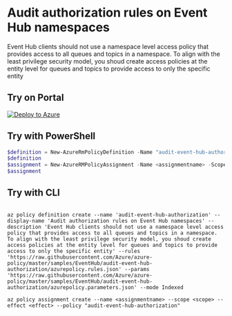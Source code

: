 # Audit authorization rules on Event Hub namespaces

Event Hub clients should not use a namespace level access policy that provides access to all queues and topics in a namespace. To align with the least privilege security model, you shoud create access policies at the entity level for queues and topics to provide access to only the specific entity

## Try on Portal

[![Deploy to Azure](http://azuredeploy.net/deploybutton.png)](https://portal.azure.com/?feature.customportal=false&microsoft_azure_policy=true&microsoft_azure_policy_policyinsights=true&feature.microsoft_azure_security_policy=true&microsoft_azure_marketplace_policy=true#blade/Microsoft_Azure_Policy/CreatePolicyDefinitionBlade/uri/https%3A%2F%2Fraw.githubusercontent.com%2FAzure%2Fazure-policy%2Fmaster%2Fsamples%2FEventHub%2Faudit-event-hub-authorization%2Fazurepolicy.json)

## Try with PowerShell

````powershell
$definition = New-AzureRmPolicyDefinition -Name "audit-event-hub-authorization" -DisplayName "Audit authorization rules on Event Hub namespaces" -description "Event Hub clients should not use a namespace level access policy that provides access to all queues and topics in a namespace. To align with the least privilege security model, you shoud create access policies at the entity level for queues and topics to provide access to only the specific entity" -Policy 'https://raw.githubusercontent.com/Azure/azure-policy/master/samples/EventHub/audit-event-hub-authorization/azurepolicy.rules.json' -Parameter 'https://raw.githubusercontent.com/Azure/azure-policy/master/samples/EventHub/audit-event-hub-authorization/azurepolicy.parameters.json' -Mode Indexed
$definition
$assignment = New-AzureRMPolicyAssignment -Name <assignmentname> -Scope <scope> -effect <effect> -PolicyDefinition $definition
$assignment 
````

## Try with CLI

````cli

az policy definition create --name 'audit-event-hub-authorization' --display-name 'Audit authorization rules on Event Hub namespaces' --description 'Event Hub clients should not use a namespace level access policy that provides access to all queues and topics in a namespace. To align with the least privilege security model, you shoud create access policies at the entity level for queues and topics to provide access to only the specific entity' --rules 'https://raw.githubusercontent.com/Azure/azure-policy/master/samples/EventHub/audit-event-hub-authorization/azurepolicy.rules.json' --params 'https://raw.githubusercontent.com/Azure/azure-policy/master/samples/EventHub/audit-event-hub-authorization/azurepolicy.parameters.json' --mode Indexed

az policy assignment create --name <assignmentname> --scope <scope> --effect <effect> --policy "audit-event-hub-authorization" 

````
